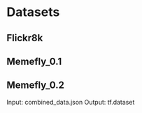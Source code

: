 # Datasets

## Flickr8k

## Memefly_0.1

## Memefly_0.2

Input: combined_data.json
Output: tf.dataset

